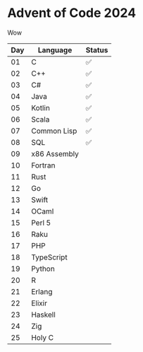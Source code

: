 # Advent of Code 2024

Wow

| Day | Language | Status |
| --- | -------- | ------ |
| 01 | C | ✅ |
| 02 | C++ | ✅ |
| 03 | C# | ✅ |
| 04 | Java | ✅ |
| 05 | Kotlin | ✅ |
| 06 | Scala | ✅ |
| 07 | Common Lisp | ✅ |
| 08 | SQL | ✅ |
| 09 | x86 Assembly |
| 10 | Fortran |
| 11 | Rust |
| 12 | Go |
| 13 | Swift |
| 14 | OCaml |
| 15 | Perl 5 |
| 16 | Raku |
| 17 | PHP |
| 18 | TypeScript |
| 19 | Python |
| 20 | R |
| 21 | Erlang |
| 22 | Elixir |
| 23 | Haskell |
| 24 | Zig |
| 25 | Holy C |